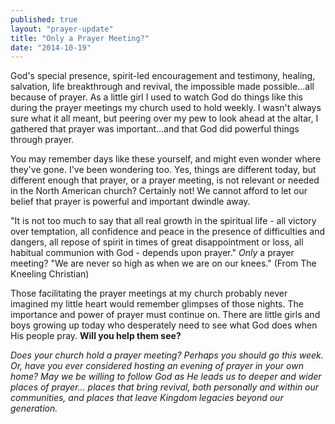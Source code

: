 ```yaml
---
published: true
layout: "prayer-update"
title: "Only a Prayer Meeting?"
date: "2014-10-19"
---
```


God's special presence, spirit-led encouragement and testimony, healing, salvation, life breakthrough and revival, the impossible made possible...all because of prayer.  As a little girl I used to watch God do things like this during the prayer meetings my church used to hold weekly.  I wasn't always sure what it all meant, but peering over my pew to look ahead at the altar, I gathered that prayer was important...and that God did powerful things through prayer.  

You may remember days like these yourself, and might even wonder where they've gone.  I've been wondering too.  Yes, things are different today, but different enough that prayer, or a prayer meeting, is not relevant or needed in the North American church?  Certainly not!  We cannot afford to let our belief that prayer is powerful and important dwindle away. 

"It is not too much to say that all real growth in the spiritual life - all victory over temptation, all confidence and peace in the presence of difficulties and dangers, all repose of spirit in times of great disappointment or loss, all habitual communion with God - depends upon prayer."  *Only* a prayer meeting?  "We are never so high as when we are on our knees." (From The Kneeling Christian)

Those facilitating the prayer meetings at my church probably never imagined my little heart would remember glimpses of those nights.  The importance and power of prayer must continue on.  There are little girls and boys growing up today who desperately need to see what God does when His people pray.  **Will you help them see?**

*Does your church hold a prayer meeting?  Perhaps you should go this week.  Or, have you ever considered hosting an evening of prayer in your own home?  May we be willing to follow God as He leads us to deeper and wider places of prayer... places that bring revival, both personally and within our communities, and places that leave Kingdom legacies beyond our generation.*